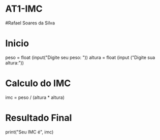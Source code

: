 # AT1-IMC

#Rafael Soares da Silva

# Inicio

peso = float (input("Digite seu peso: "))
altura = float (input ("Digite sua altura:"))

# Calculo do IMC

imc = peso / (altura * altura)
# Resultado Final
print("Seu IMC é", imc)